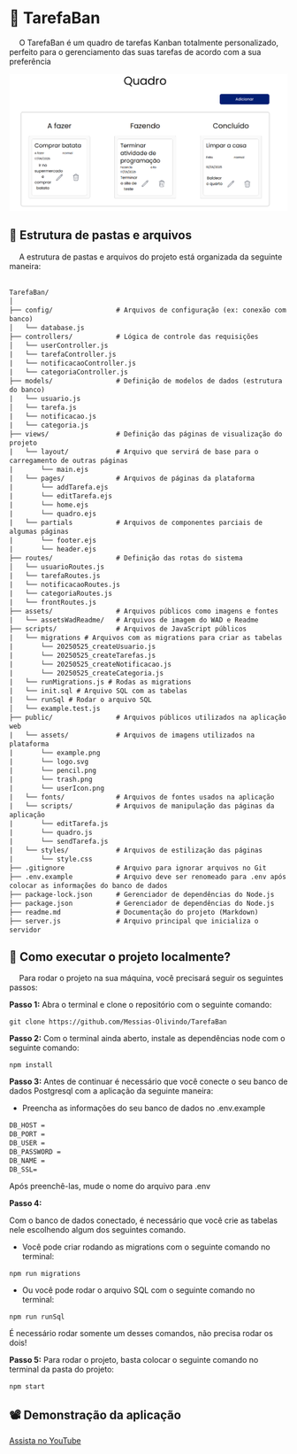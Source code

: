 # 📌 TarefaBan

&emsp; O TarefaBan é um quadro de tarefas Kanban totalmente personalizado, perfeito para o gerenciamento das suas tarefas de acordo com a sua preferência

<img src="public/assets/example.png">

## 📂 Estrutura de pastas e arquivos

&emsp; A estrutura de pastas e arquivos do projeto está organizada da seguinte maneira:

````

TarefaBan/
│
├── config/                # Arquivos de configuração (ex: conexão com banco)
│   └── database.js
├── controllers/           # Lógica de controle das requisições
│   └── userController.js
|   └── tarefaController.js
|   └── notificacaoController.js
|   └── categoriaController.js
├── models/                # Definição de modelos de dados (estrutura do banco)
|   └── usuario.js
│   └── tarefa.js
|   └── notificacao.js
|   └── categoria.js
├── views/                 # Definição das páginas de visualização do projeto
|   └── layout/            # Arquivo que servirá de base para o carregamento de outras páginas
|       └── main.ejs
|   └── pages/             # Arquivos de páginas da plataforma
|       └── addTarefa.ejs
|       └── editTarefa.ejs
|       └── home.ejs
|       └── quadro.ejs
|   └── partials           # Arquivos de componentes parciais de algumas páginas
|       └── footer.ejs
|       └── header.ejs
├── routes/                # Definição das rotas do sistema
│   └── usuarioRoutes.js
|   └── tarefaRoutes.js
|   └── notificacaoRoutes.js
|   └── categoriaRoutes.js
|   └── frontRoutes.js
├── assets/                # Arquivos públicos como imagens e fontes
|   └── assetsWadReadme/   # Arquivos de imagem do WAD e Readme     
├── scripts/               # Arquivos de JavaScript públicos
|   └── migrations # Arquivos com as migrations para criar as tabelas
|       └── 20250525_createUsuario.js
|       └── 20250525_createTarefas.js
|       └── 20250525_createNotificacao.js
|       └── 20250525_createCategoria.js
|   └── runMigrations.js # Rodas as migrations
|   └── init.sql # Arquivo SQL com as tabelas
|   └── runSql # Rodar o arquivo SQL
│   └── example.test.js
├── public/                # Arquivos públicos utilizados na aplicação web
|   └── assets/            # Arquivos de imagens utilizados na plataforma
|       └── example.png
|       └── logo.svg
|       └── pencil.png
|       └── trash.png
|       └── userIcon.png
|   └── fonts/             # Arquivos de fontes usados na aplicação
|   └── scripts/           # Arquivos de manipulação das páginas da aplicação
|       └── editTarefa.js
|       └── quadro.js
|       └── sendTarefa.js
|   └── styles/            # Arquivos de estilização das páginas
|       └── style.css
├── .gitignore             # Arquivo para ignorar arquivos no Git
├── .env.example           # Arquivo deve ser renomeado para .env após colocar as informações do banco de dados
├── package-lock.json      # Gerenciador de dependências do Node.js
├── package.json           # Gerenciador de dependências do Node.js
├── readme.md              # Documentação do projeto (Markdown)
├── server.js              # Arquivo principal que inicializa o servidor

````

## 🤔 Como executar o projeto localmente?

&emsp; Para rodar o projeto na sua máquina, você precisará seguir os seguintes passos:

**Passo 1:**
Abra o terminal e clone o repositório com o seguinte comando:

````
git clone https://github.com/Messias-Olivindo/TarefaBan
````

**Passo 2:**
Com o terminal ainda aberto, instale as dependências node com o seguinte comando:

````
npm install
````

**Passo 3:**
Antes de continuar é necessário que você conecte o seu banco de dados Postgresql com a aplicação da seguinte maneira:

- Preencha as informações do seu banco de dados no .env.example

````
DB_HOST = 
DB_PORT = 
DB_USER = 
DB_PASSWORD = 
DB_NAME = 
DB_SSL=
````

Após preenchê-las, mude o nome do arquivo para .env

**Passo 4:**

Com o banco de dados conectado, é necessário que você crie as tabelas nele escolhendo algum dos seguintes comando.

- Você pode criar rodando as migrations com o seguinte comando no terminal:

````
npm run migrations
````

- Ou você pode rodar o arquivo SQL com o seguinte comando no terminal:

````
npm run runSql
````

É necessário rodar somente um desses comandos, não precisa rodar os dois!

**Passo 5:**
Para rodar o projeto, basta colocar o seguinte comando no terminal da pasta do projeto:

````
npm start
````

## 📽️ Demonstração da aplicação

[Assista no YouTube](https://youtu.be/MqsiQAV6Kn0)
